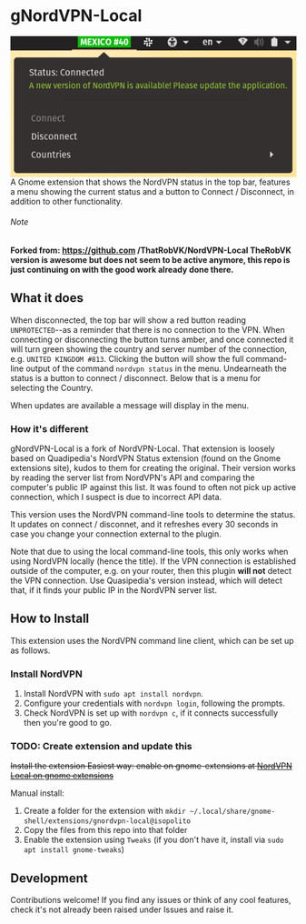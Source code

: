 # gNordVPN-Local
<img align="right" src="img/screenshot.png">
A Gnome extension that shows the NordVPN status in the top bar, features a menu showing the current status and a button to Connect / Disconnect, in addition to other functionality.

###### Note
**Forked from: https://github.com /ThatRobVK/NordVPN-Local
TheRobVK version is awesome but does not seem to be active anymore, this repo is just continuing on with the good work already done there.**

## What it does
When disconnected, the top bar will show a red button reading `UNPROTECTED`--as a reminder that there is no connection to the VPN. When connecting or disconnecting the button turns amber, and once connected it will turn green showing the country and server number of the connection, e.g. `UNITED KINGDOM #813`. Clicking the button will show the full command-line output of the command `nordvpn status` in the menu. Undearneath the status is a button to connect / disconnect. Below that is a menu for selecting the Country. 

When updates are available a message will display in the menu.

### How it's different 
gNordVPN-Local is a fork of NordVPN-Local. That extension is loosely based on Quadipedia's NordVPN Status extension (found on the Gnome extensions site), kudos to them for creating the original. Their version works by reading the server list from NordVPN's API and comparing the computer's public IP against this list. It was found to often not pick up active connection, which I suspect is due to incorrect API data.

This version uses the NordVPN command-line tools to determine the status. It updates on connect / disconnet, and it refreshes every 30 seconds in case you change your connection external to the plugin.

Note that due to using the local command-line tools, this only works when using NordVPN locally (hence the title). If the VPN connection is established outside of the computer, e.g. on your router, then this plugin __will not__ detect the VPN connection. Use Quasipedia's version instead, which will detect that, if it finds your public IP in the NordVPN server list.

## How to Install
This extension uses the NordVPN command line client, which can be set up as follows.

### Install NordVPN
1. Install NordVPN with `sudo apt install nordvpn`.
2. Configure your credentials with `nordvpn login`, following the prompts.
3. Check NordVPN is set up with `nordvpn c`, if it connects successfully then you're good to go.

### TODO: Create extension and update this 
~~Install the extension
Easiest way: enable on gnome-extensions at [NordVPN Local on gnome extensions](https://extensions.gnome.org/extension/1656/nordvpn-local/)~~

Manual install:  
1. Create a folder for the extension with `mkdir ~/.local/share/gnome-shell/extensions/gnordvpn-local@isopolito`
2. Copy the files from this repo into that folder
3. Enable the extension using `Tweaks` (if you don't have it, install via `sudo apt install gnome-tweaks`)

## Development

Contributions welcome! If you find any issues or think of any cool features, check it's not already been raised under Issues and raise it.

